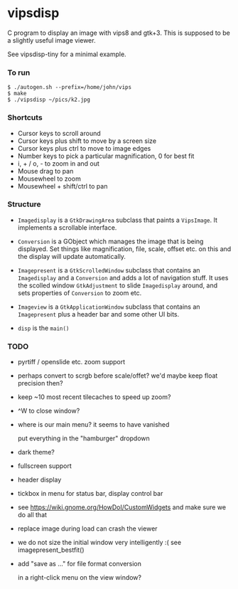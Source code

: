 # vipsdisp

C program to display an image with vips8 and gtk+3. This is supposed to be
a slightly useful image viewer. 

See vipsdisp-tiny for a minimal example.

### To run

```
$ ./autogen.sh --prefix=/home/john/vips 
$ make
$ ./vipsdisp ~/pics/k2.jpg
```

### Shortcuts

* Cursor keys to scroll around
* Cursor keys plus shift to move by a screen size
* Cursor keys plus ctrl to move to image edges
* Number keys to pick a particular magnification, 0 for best fit
* i, + / o, - to zoom in and out
* Mouse drag to pan
* Mousewheel to zoom
* Mousewheel + shift/ctrl to pan

### Structure

* `Imagedisplay` is a `GtkDrawingArea` subclass that paints a `VipsImage`. It
implements a scrollable interface.

* `Conversion` is a GObject which manages the image that is being
displayed. Set things like magnification, file, scale, offset etc. on this
and the display will update automatically.

* `Imagepresent` is a `GtkScrolledWindow` subclass that contains an
`Imagedisplay` and a `Conversion` and adds a lot of navigation stuff. It
uses the scolled window `GtkAdjustment` to slide `Imagedisplay` around,
and sets properties of `Conversion` to zoom etc.

* `Imageview` is a `GtkApplicationWindow` subclass that contains an
`Imagepresent` plus a header bar and some other UI bits.

* `disp` is the `main()`

### TODO

- pyrtiff / openslide etc. zoom support

- perhaps convert to scrgb before scale/offet? we'd maybe keep float precision
  then?

- keep ~10 most recent tilecaches to speed up zoom? 

- ^W to close window?

- where is our main menu? it seems to have vanished

  put everything in the "hamburger" dropdown

- dark theme?

- fullscreen support

- header display

- tickbox in menu for status bar, display control bar

- see https://wiki.gnome.org/HowDoI/CustomWidgets and make sure we do all that

- replace image during load can crash the viewer

- we do not size the initial window very intelligently :( see
	imagepresent_bestfit()

- add "save as ..." for file format conversion

  in a right-click menu on the view window?


